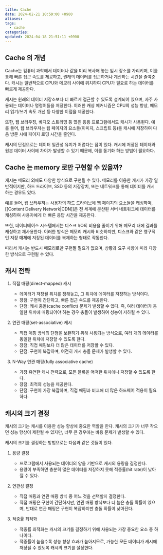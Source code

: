 ```yaml
---
title: Cache
date: 2024-02-21 10:59:00 +0900
aliases: 
tags:
  - cache
categories: 
updated: 2024-04-18 21:51:11 +0900
---
```


## Cache 의 개념

Cache는 컴퓨터 과학에서 데이터나 값을 미리 복사해 놓는 임시 장소를 가리키며, 이를 통해 빠른 접근 속도를 제공하고, 원래의 데이터를 접근하거나 계산하는 시간을 줄여준다. 캐시는 일반적으로 CPU와 메모리 사이에 위치하여 CPU가 필요로 하는 데이터를 빠르게 제공한다.

캐시는 원래의 데이터 저장소보다 더 빠르게 접근할 수 있도록 설계되어 있으며, 자주 사용되는 데이터나 명령어들을 저장한다. 이러한 캐싱 메커니즘은 CPU의 성능 향상, 메모리 읽기/쓰기 속도 개선 등 다양한 이점을 제공한다.

또한, 웹 브라우징, 비디오 스트리밍 등 많은 응용 프로그램에서도 캐시가 사용된다. 예를 들어, 웹 브라우저는 웹 페이지의 요소들(이미지, 스크립트 등)을 캐시에 저장하여 다음 방문 시에 페이지 로딩 시간을 줄인다.

캐시의 단점으로는 데이터 일관성 유지가 어렵다는 점이 있다. 캐시에 저장된 데이터와 원본 데이터 사이에 차이가 발생할 수 있기 때문에, 이를 동기화 하는 방법이 필요하다.

## Cache 는 memory 로만 구현할 수 있을까?

캐시는 메모리 외에도 다양한 방식으로 구현될 수 있다. 메모리를 이용한 캐시가 가장 일반적이지만, 하드 드라이브, SSD 등의 저장장치, 또는 네트워크를 통해 데이터를 캐시하는 경우도 있다.

예를 들어, 웹 브라우저는 사용자의 하드 드라이브에 웹 페이지의 요소들을 캐싱하며, [[Content Delivery Network|CDN]]은 전 세계에 분산된 서버 네트워크에 데이터를 캐싱하여 사용자에게 더 빠른 응답 시간을 제공한다.

또한, 데이터베이스 시스템에서는 디스크 I/O의 비용을 줄이기 위해 메모리 내에 결과를 캐싱하고 재사용한다. 이러한 방식은 메모리 캐시와 비슷하지만, 디스크와 같은 영구적인 저장 매체에 저장된 데이터를 복제하는 형태로 작동한다.

따라서 캐시는 반드시 메모리로만 구현될 필요가 없으며, 상황과 요구 사항에 따라 다양한 방식으로 구현될 수 있다.

## 캐시 전략

1. 직접 매핑(direct-mapped) 캐시
    - 데이터가 저장될 위치를 정해놓고, 그 위치에 데이터를 저장하는 방식이다.
    - 장점: 구현이 간단하고, 빠른 접근 속도를 제공한다.
    - 단점: 캐시 충돌(cache conflict) 문제가 발생할 수 있다. 즉, 여러 데이터가 동일한 위치에 매핑되어야 하는 경우 충돌이 발생하여 성능이 저하될 수 있다.

2. 연관 매핑(set-associative) 캐시
    - 직접 매핑 방식의 단점을 보완하기 위해 사용되는 방식으로, 여러 개의 데이터를 동일한 위치에 저장할 수 있도록 한다.
    - 장점: 직접 매핑보다 더 많은 데이터를 저장할 수 있다.
    - 단점: 구현이 복잡하며, 여전히 캐시 충돌 문제가 발생할 수 있다.

3. N-Way 연관 매핑(fully associative cache)
    - 가장 유연한 캐시 전략으로, 모든 블록을 어떠한 위치에나 저장할 수 있도록 한다.
    - 장점: 최적의 성능을 제공한다.
    - 단점: 구현이 가장 복잡하며, 직접 매핑과 비교해 더 많은 하드웨어 적용이 필요하다.

## 캐시의 크기 결정

캐시의 크기는 캐시를 이용한 성능 향상에 중요한 역할을 한다. 캐시의 크기가 너무 작으면 성능 향상이 제한될 수 있지만, 너무 큰 경우에는 비용 문제가 발생할 수 있다.

캐시의 크기를 결정하는 방법으로는 다음과 같은 것들이 있다.

1. 용량 결정
    - 프로그램에서 사용되는 데이터의 양을 기반으로 캐시의 용량을 결정한다.
    - 용량이 부족하면 충분히 많은 데이터를 저장하지 못해 적중률(hit rate)이 낮아질 수 있다.

2. 연관성 결정
    - 직접 매핑과 연관 매핑 방식 중 어느 것을 선택할지 결정한다.
    - 직접 매핑은 구현이 간단하지만, 연관 매핑 방식보다 더 높은 충돌 확률이 있으며, 반대로 연관 매핑은 구현이 복잡하지만 충돌 확률이 낮아진다.

3. 적중률 최적화
    - 적중률 최적화는 캐시의 크기를 결정하기 위해 사용되는 가장 중요한 요소 중 하나이다.
    - 적중률이 높을수록 성능 향상 효과가 높아지므로, 가능한 모든 데이터가 캐시에 저장될 수 있도록 캐시의 크기를 설정한다.
